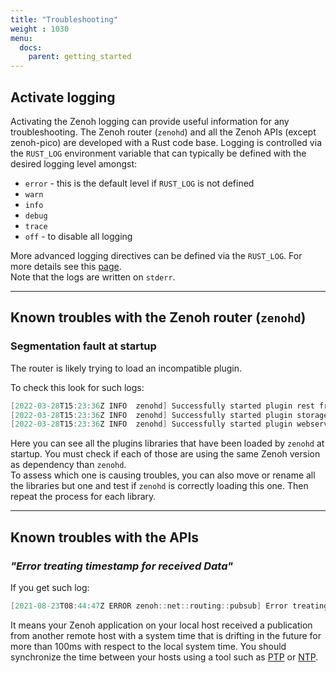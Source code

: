 ```yaml
---
title: "Troubleshooting"
weight : 1030
menu:
  docs:
    parent: getting_started
---
```


## Activate logging

Activating the Zenoh logging can provide useful information for any troubleshooting. The Zenoh router (`zenohd`) and all the Zenoh APIs (except zenoh-pico) are developed with a Rust code base. Logging is controlled via the `RUST_LOG` environment variable that can typically be defined with the desired logging level amongst:
 - `error` - this is the default level if `RUST_LOG` is not defined
 - `warn`
 - `info`
 - `debug`
 - `trace`
 - `off` - to disable all logging

More advanced logging directives can be defined via the `RUST_LOG`. For more details see this [page](https://docs.rs/env_logger/latest/env_logger/#enabling-logging).  
Note that the logs are written on `stderr`.

------
## Known troubles with the Zenoh router (`zenohd`)

### Segmentation fault at startup

The router is likely trying to load an incompatible plugin.

To check this look for such logs:
```C#
[2022-03-28T15:23:36Z INFO  zenohd] Successfully started plugin rest from "/Users/test/.zenoh/lib/libzplugin_rest.dylib"
[2022-03-28T15:23:36Z INFO  zenohd] Successfully started plugin storage_manager from "/Users/test/.zenoh/lib/libzplugin_storage_manager.dylib"
[2022-03-28T15:23:36Z INFO  zenohd] Successfully started plugin webserver from "/Users/test/.zenoh/lib/libzplugin_webserver.dylib"
```
Here you can see all the plugins libraries that have been loaded by `zenohd` at startup. You must check if each of those are using the same Zenoh version as dependency than `zenohd`.  
To assess which one is causing troubles, you can also move or rename all the libraries but one and test if `zenohd` is correctly loading this one. Then repeat the process for each library.


------
## Known troubles with the APIs

### _"Error treating timestamp for received Data"_

If you get such log:
```C#
[2021-08-23T08:44:47Z ERROR zenoh::net::routing::pubsub] Error treating timestamp for received Data (incoming timestamp from E74B6FF3D82D49BEA11B8F1BD0AC4C7A exceeding delta 100ms is rejected: 2021-08-23T08:44:47.299498897Z vs. now: 2021-08-23T08:44:47.069513846Z): drop it!
```

It means your Zenoh application on your local host received a publication from another remote host with a system time that is drifting in the future for more than 100ms with respect to the local system time. You should synchronize the time between your hosts using a tool such as [PTP](http://linuxptp.sourceforge.net/) or [NTP](http://www.ntp.org/).
